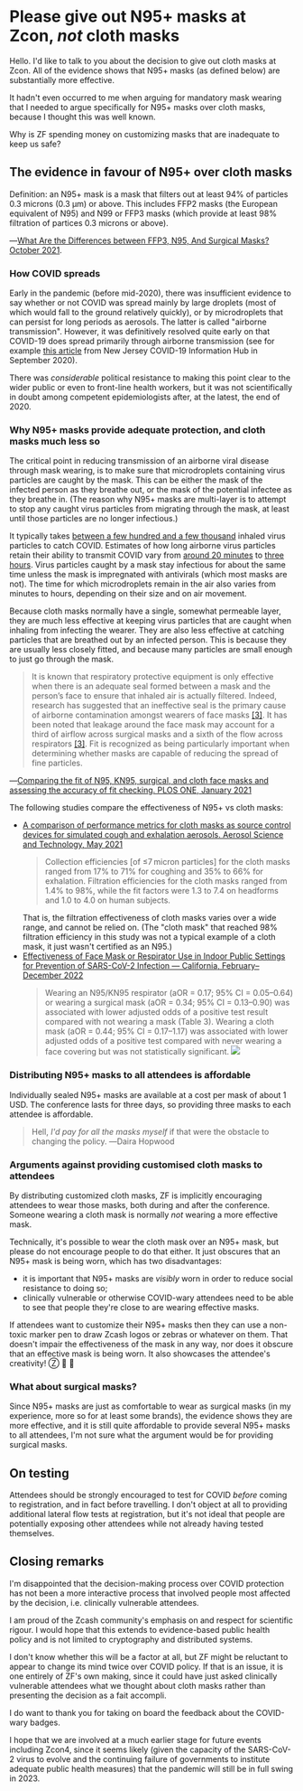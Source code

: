 # Please give out N95+ masks at Zcon, *not* cloth masks

Hello. I'd like to talk to you about the decision to give out cloth masks at Zcon. All of the evidence shows that N95+ masks (as defined below) are substantially more effective.

It hadn't even occurred to me when arguing for mandatory mask wearing that I needed to argue specifically for N95+ masks over cloth masks, because I thought this was well known.

Why is ZF spending money on customizing masks that are inadequate to keep us safe?

## The evidence in favour of N95+ over cloth masks

Definition: an N95+ mask is a mask that filters out at least 94% of particles 0.3 microns (0.3 μm) or above. This includes FFP2 masks (the European equivalent of N95) and N99 or FFP3 masks (which provide at least 98% filtration of partices 0.3 microns or above).

―[What Are the Differences between FFP3, N95, And Surgical Masks? October 2021](https://www.protectivemasksdirect.co.uk/blog/what-are-the-differences-between-ffp3-n95-and-surgical-masks/).

### How COVID spreads

Early in the pandemic (before mid-2020), there was insufficient evidence to say whether or not COVID was spread mainly by large droplets (most of which would fall to the ground relatively quickly), or by microdroplets that can persist for long periods as aerosols. The latter is called "airborne transmission". However, it was definitively resolved quite early on that COVID-19 does spread primarily through airborne transmission (see for example [this article](https://covid19.nj.gov/faqs/coronavirus-information/about-the-virus/is-the-coronavirus-airborne) from New Jersey COVID-19 Information Hub in September 2020).

There was *considerable* political resistance to making this point clear to the wider public or even to front-line health workers, but it was not scientifically in doubt among competent epidemiologists after, at the latest, the end of 2020.

### Why N95+ masks provide adequate protection, and cloth masks much less so

The critical point in reducing transmission of an airborne viral disease through mask wearing, is to make sure that microdroplets containing virus particles are caught by the mask. This can be either the mask of the infected person as they breathe out, or the mask of the potential infectee as they breathe in. (The reason why N95+ masks are multi-layer is to attempt to stop any caught virus particles from migrating through the mask, at least until those particles are no longer infectious.)

It typically takes [between a few hundred and a few thousand](https://www.webmd.com/lung/news/20201105/dose-of-coronavirus-timing-matters-for-infection) inhaled virus particles to catch COVID. Estimates of how long airborne virus particles retain their ability to transmit COVID vary from [around 20 minutes](https://www.healthline.com/health-news/how-long-is-the-coronavirus-infectious-when-its-in-the-air) to [three hours](https://covid19.nj.gov/faqs/coronavirus-information/about-the-virus/is-the-coronavirus-airborne). Virus particles caught by a mask stay infectious for about the same time unless the mask is impregnated with antivirals (which most masks are not). The time for which microdroplets remain in the air also varies from minutes to hours, depending on their size and on air movement.

Because cloth masks normally have a single, somewhat permeable layer, they are much less effective at keeping virus particles that are caught when inhaling from infecting the wearer. They are also less effective at catching particles that are breathed out by an infected person. This is because they are usually less closely fitted, and because many particles are small enough to just go through the mask.

> It is known that respiratory protective equipment is only effective when there is an adequate seal formed between a mask and the person’s face to ensure that inhaled air is actually filtered. Indeed, research has suggested that an ineffective seal is the primary cause of airborne contamination amongst wearers of face masks [[3]](https://www.tandfonline.com/doi/abs/10.1080/15298668391405634). It has been noted that leakage around the face mask may account for a third of airflow across surgical masks and a sixth of the flow across respirators [[3]](https://www.tandfonline.com/doi/abs/10.1080/15298668391405634). Fit is recognized as being particularly important when determining whether masks are capable of reducing the spread of fine particles.

―[Comparing the fit of N95, KN95, surgical, and cloth face masks and assessing the accuracy of fit checking. PLOS ONE, January 2021](https://journals.plos.org/plosone/article?id=10.1371/journal.pone.0245688#pone.0245688.ref003)

The following studies compare the effectiveness of N95+ vs cloth masks:

* [A comparison of performance metrics for cloth masks as source control devices for simulated cough and exhalation aerosols. Aerosol Science and Technology, May 2021](https://www.tandfonline.com/doi/full/10.1080/02786826.2021.1933377)
  > Collection efficiencies [of ≤7 micron particles] for the cloth masks ranged from 17% to 71% for coughing and 35% to 66% for exhalation. Filtration efficiencies for the cloth masks ranged from 1.4% to 98%, while the fit factors were 1.3 to 7.4 on headforms and 1.0 to 4.0 on human subjects.
  >
  That is, the filtration effectiveness of cloth masks varies over a wide range, and cannot be relied on. (The "cloth mask" that reached 98% filtration efficiency in this study was not a typical example of a cloth mask, it just wasn't certified as an N95.)
* [Effectiveness of Face Mask or Respirator Use in Indoor Public Settings for Prevention of SARS-CoV-2 Infection — California, February–December 2022](https://www.cdc.gov/mmwr/volumes/71/wr/mm7106e1.htm)
  > Wearing an N95/KN95 respirator (aOR = 0.17; 95% CI = 0.05–0.64) or wearing a surgical mask (aOR = 0.34; 95% CI = 0.13–0.90) was associated with lower adjusted odds of a positive test result compared with not wearing a mask (Table 3). Wearing a cloth mask (aOR = 0.44; 95% CI = 0.17–1.17) was associated with lower adjusted odds of a positive test compared with never wearing a face covering but was not statistically significant.
  ![](https://i.imgur.com/aXpLpz7.png)

### Distributing N95+ masks to all attendees is affordable

Individually sealed N95+ masks are available at a cost per mask of about 1 USD. The conference lasts for three days, so providing three masks to each attendee is affordable.

> Hell, *I'd pay for all the masks myself* if that were the obstacle to changing the policy. ―Daira Hopwood

### Arguments against providing customised cloth masks to attendees

By distributing customized cloth masks, ZF is implicitly encouraging attendees to wear those masks, both during and after the conference. Someone wearing a cloth mask is normally *not* wearing a more effective mask.

Technically, it's possible to wear the cloth mask over an N95+ mask, but please do not encourage people to do that either. It just obscures that an N95+ mask is being worn, which has two disadvantages:
* it is important that N95+ masks are *visibly* worn in order to reduce social resistance to doing so;
* clinically vulnerable or otherwise COVID-wary attendees need to be able to see that people they're close to are wearing effective masks.

If attendees want to customize their N95+ masks then they can use a non-toxic marker pen to draw Zcash logos or zebras or whatever on them. That doesn't impair the effectiveness of the mask in any way, nor does it obscure that an effective mask is being worn. It also showcases the attendee's creativity! Ⓩ 🦓 🙂

### What about surgical masks?

Since N95+ masks are just as comfortable to wear as surgical masks (in my experience, more so for at least some brands), the evidence shows they are more effective, and it is still quite affordable to provide several N95+ masks to all attendees, I'm not sure what the argument would be for providing surgical masks.

## On testing

Attendees should be strongly encouraged to test for COVID *before* coming to registration, and in fact before travelling. I don't object at all to providing additional lateral flow tests at registration, but it's not ideal that people are potentially exposing other attendees while not already having tested themselves.

## Closing remarks

I'm disappointed that the decision-making process over COVID protection has not been a more interactive process that involved people most affected by the decision, i.e. clinically vulnerable attendees.

I am proud of the Zcash community's emphasis on and respect for scientific rigour. I would hope that this extends to evidence-based public health policy and is not limited to cryptography and distributed systems.

I don't know whether this will be a factor at all, but ZF might be reluctant to appear to change its mind twice over COVID policy. If that is an issue, it is one entirely of ZF's own making, since it could have just asked clinically vulnerable attendees what we thought about cloth masks rather than presenting the decision as a fait accompli.

I do want to thank you for taking on board the feedback  about the COVID-wary badges.

I hope that we are involved at a much earlier stage for future events including Zcon4, since it seems likely (given the capacity of the SARS-CoV-2 virus to evolve and the continuing failure of governments to institute adequate public health measures) that the pandemic will still be in full swing in 2023.
